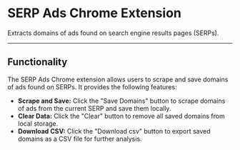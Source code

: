 # SERP Ads Chrome Extension

Extracts domains of ads found on search engine results pages (SERPs).

---

## Functionality

The SERP Ads Chrome extension allows users to scrape and save domains of ads found on SERPs. It provides the following features:

- **Scrape and Save:** Click the "Save Domains" button to scrape domains of ads from the current SERP and save them locally.
- **Clear Data:** Click the "Clear" button to remove all saved domains from local storage.
- **Download CSV:** Click the "Download csv" button to export saved domains as a CSV file for further analysis.
